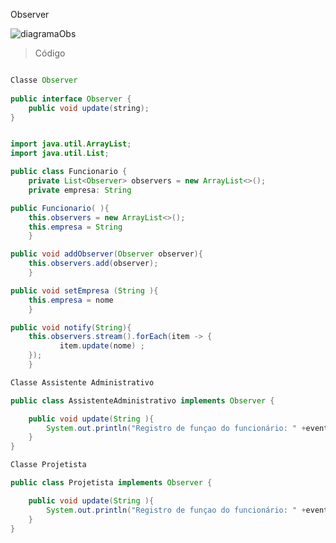 Observer

![diagramaObs](https://github.com/ritahecht/bertoti/assets/89950512/e2b6e04c-f934-4928-b910-1c9c6a7639d3)

> Código

```java

Classe Observer
 
public interface Observer {
    public void update(string);
}
```
```java

import java.util.ArrayList;
import java.util.List;

public class Funcionario {
    private List<Observer> observers = new ArrayList<>();
    private empresa: String

public Funcionario( ){
    this.observers = new ArrayList<>();
    this.empresa = String
    }

public void addObserver(Observer observer){
    this.observers.add(observer);
    }	

public void setEmpresa (String ){
    this.empresa = nome
    }

public void notify(String){
    this.observers.stream().forEach(item -> {
           item.update(nome) ;
	});
    }
```
```java
Classe Assistente Administrativo

public class AssistenteAdministrativo implements Observer {

    public void update(String ){
        System.out.println("Registro de funçao do funcionário: " +evento);
    }
}
```

```java
Classe Projetista

public class Projetista implements Observer {

    public void update(String ){
        System.out.println("Registro de funçao do funcionário: " +evento);
    }
}
```









